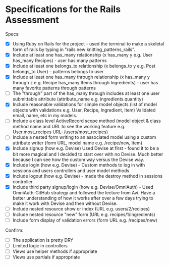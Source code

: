 # Specifications for the Rails Assessment

Specs:
- [x] Using Ruby on Rails for the project - used the terminal to make a skeletal form of rails by typing in "rails new knitting_patterns_rails".
- [x] Include at least one has_many relationship (x has_many y e.g. User has_many Recipes) - user has many patterns
- [x] Include at least one belongs_to relationship (x belongs_to y e.g. Post belongs_to User) - patterns belongs to user
- [x] Include at least one has_many through relationship (x has_many y through z e.g. Recipe has_many Items through Ingredients) - user has many favorite patterns through patterns
- [ ] The "through" part of the has_many through includes at least one user submittable attribute (attribute_name e.g. ingredients.quantity)
- [x] Include reasonable validations for simple model objects (list of model objects with validations e.g. User, Recipe, Ingredient, Item) Validated email, name, etc in my models.
- [ ] Include a class level ActiveRecord scope method (model object & class method name and URL to see the working feature e.g. User.most_recipes URL: /users/most_recipes)
- [ ] Include a nested form writing to an associated model using a custom attribute writer (form URL, model name e.g. /recipe/new, Item)
- [x] Include signup (how e.g. Devise) Used Devise at first - found it to be a bit more magical and I decided to start over with no Devise.  Much better because I can see how the custom way versus the Devise way.
- [x] Include login (how e.g. Devise) - Custom methods to log in with sessions and users controllers and user model methods
- [x] Include logout (how e.g. Devise) - made the destroy method in sessions controller
- [x] Include third party signup/login (how e.g. Devise/OmniAuth) - Used OmniAuth-GitHub strategy and followed the lecture from Avi.  Have a better understanding of how it works after over a few days trying to make it work with Devise and then without Devise.
- [ ] Include nested resource show or index (URL e.g. users/2/recipes)
- [ ] Include nested resource "new" form (URL e.g. recipes/1/ingredients)
- [ ] Include form display of validation errors (form URL e.g. /recipes/new)

Confirm:
- [ ] The application is pretty DRY
- [ ] Limited logic in controllers
- [ ] Views use helper methods if appropriate
- [ ] Views use partials if appropriate
